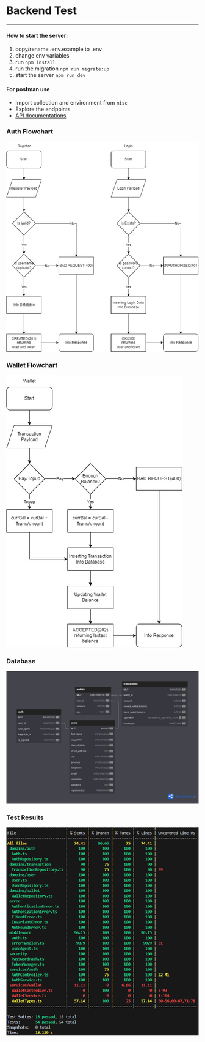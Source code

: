 # Backend Test
---

#### How to start the server:
1. copy/rename .env.example to .env
2. change env variables
3. run `npm install`
4. run the migration `npm run migrate:up` 
5. start the server `npm run dev`

#### For postman use
- Import collection and environment from `misc`
- Explore the endpoints
- [API documentations](https://documenter.getpostman.com/view/8272746/2s9YRB3CJT)
### Auth Flowchart
![Auth Flowchart](./misc/flowchart_auth.jpg)

### Wallet Flowchart
![Wallet Flowchart](./misc/flowchart_wallet.jpg)

### Database
![Database Diagram](./misc/database.png)

### Test Results
![Test Results](./misc/test_result.png)

